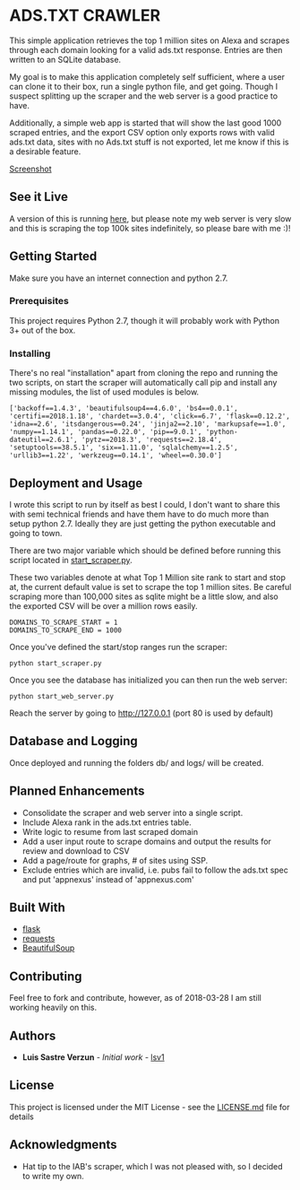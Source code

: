 # ADS.TXT CRAWLER

This simple application retrieves the top 1 million sites on Alexa and scrapes through each domain looking for a valid ads.txt response. Entries are then written to an SQLite database.

My goal is to make this application completely self sufficient, where a user can clone it to their box, run a single python file, and get going. Though I suspect splitting up the scraper and the web server is a good practice to have.  

Additionally, a simple web app is started that will show the last good 1000 scraped entries, and the export CSV option only exports rows with valid ads.txt data, sites with no Ads.txt stuff is not exported, let me know if this is a desirable feature.

<a href="https://i.imgur.com/jG1msrQg.png" target="_blank">Screenshot</a>

## See it Live

A version of this is running <a href="http://luissastre.ca" target="_blank">here</a>, but please note my web server is very slow and this is scraping the top 100k sites indefinitely, so please bare with me :)!

## Getting Started

Make sure you have an internet connection and python 2.7.  

### Prerequisites

This project requires Python 2.7, though it will probably work with Python 3+ out of the box.

### Installing

There's no real "installation" apart from cloning the repo and running the two scripts, on start the scraper will automatically call pip and install any missing modules, the list of used modules is below.

```
['backoff==1.4.3', 'beautifulsoup4==4.6.0', 'bs4==0.0.1', 'certifi==2018.1.18', 'chardet==3.0.4', 'click==6.7', 'flask==0.12.2', 'idna==2.6', 'itsdangerous==0.24', 'jinja2==2.10', 'markupsafe==1.0', 'numpy==1.14.1', 'pandas==0.22.0', 'pip==9.0.1', 'python-dateutil==2.6.1', 'pytz==2018.3', 'requests==2.18.4', 'setuptools==38.5.1', 'six==1.11.0', 'sqlalchemy==1.2.5', 'urllib3==1.22', 'werkzeug==0.14.1', 'wheel==0.30.0']
```

## Deployment and Usage

I wrote this script to run by itself as best I could, I don't want to share this with semi technical friends and have them have to do much more than setup python 2.7. Ideally they are just getting the python executable and going to town.

There are two major variable which should be defined before running this script located in [start_scraper.py](https://github.com/lsv1/lsv_ads_txt_crawler/start_scraper.py#L8).

These two variables denote at what Top 1 Million site rank to start and stop at, the current default value is set to scrape the top 1 million sites. Be careful scraping more than 100,000 sites as sqlite might be a little slow, and also the exported CSV will be over a million rows easily.

```
DOMAINS_TO_SCRAPE_START = 1
DOMAINS_TO_SCRAPE_END = 1000
```

Once you've defined the start/stop ranges run the scraper:

```
python start_scraper.py
```

Once you see the database has initialized you can then run the web server:

```
python start_web_server.py
```

Reach the server by going to http://127.0.0.1 (port 80 is used by default)

## Database and Logging

Once deployed and running the folders db/ and logs/ will be created.

## Planned Enhancements

* Consolidate the scraper and web server into a single script.
* Include Alexa rank in the ads.txt entries table.
* Write logic to resume from last scraped domain
* Add a user input route to scrape domains and output the results for review and download to CSV
* Add a page/route for graphs, # of sites using SSP.
* Exclude entries which are invalid, i.e. pubs fail to follow the ads.txt spec and put 'appnexus' instead of 'appnexus.com'   

## Built With

* [flask](http://flask.pocoo.org/)
* [requests](http://docs.python-requests.org/en/master/)
* [BeautifulSoup](https://www.crummy.com/software/BeautifulSoup/)

## Contributing

Feel free to fork and contribute, however, as of 2018-03-28 I am still working heavily on this. 

## Authors

* **Luis Sastre Verzun** - *Initial work* - [lsv1](https://github.com/lsv1)

## License

This project is licensed under the MIT License - see the [LICENSE.md](LICENSE.md) file for details

## Acknowledgments

* Hat tip to the IAB's scraper, which I was not pleased with, so I decided to write my own.